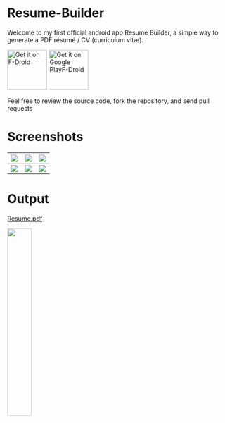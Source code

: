 # Resume-Builder

Welcome to my first official android app Resume Builder, a simple way to generate a PDF résumé / CV (curriculum vitæ).

[<img src="https://f-droid.org/badge/get-it-on.png"
     alt="Get it on F-Droid"
     height="90">](https://f-droid.org/packages/com.selvaraj.resumebuilder/)
[<img src="https://play.google.com/intl/en_us/badges/images/generic/en-play-badge.png"
     alt="Get it on Google PlayF-Droid"
     height="90">](https://play.google.com/store/apps/details?id=com.selvaraj.resumebuilder)

Feel free to review the source code, fork the repository, and send pull requests

# Screenshots

![](https://github.com/IbrahimYousre/Resume-Builder/raw/master/Screenshoots/step1.png)  |  ![](https://github.com/IbrahimYousre/Resume-Builder/raw/master/Screenshoots/step2.png) | ![](https://github.com/IbrahimYousre/Resume-Builder/raw/master/Screenshoots/step3.png)
:-------------------------:|:-------------------------:|:-------------------------:
![](https://github.com/IbrahimYousre/Resume-Builder/raw/master/Screenshoots/step4.png)  |  ![](https://github.com/IbrahimYousre/Resume-Builder/raw/master/Screenshoots/step5.png) | ![](https://github.com/IbrahimYousre/Resume-Builder/raw/master/Screenshoots/step6.png)

# Output

[Resume.pdf](https://github.com/IbrahimYousre/Resume-Builder/blob/master/Screenshoots/resume.pdf)

<img src="https://github.com/IbrahimYousre/Resume-Builder/blob/master/Screenshoots/your%20resume.png" width="33%">
